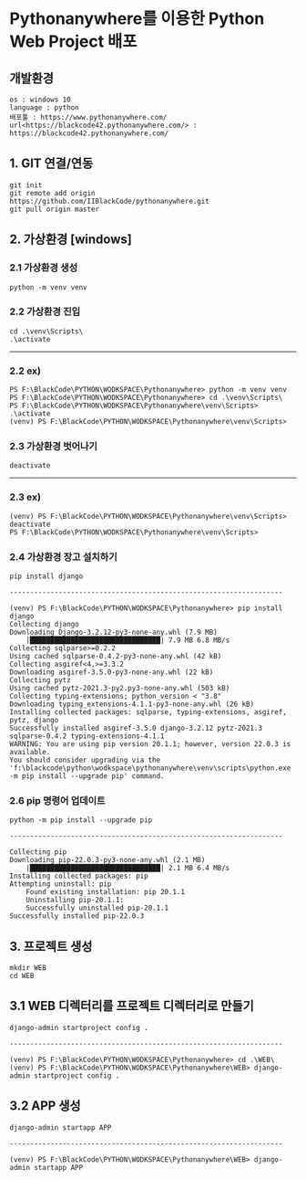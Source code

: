 # Pythonanywhere를 이용한 Python Web Project 배포

## 개발환경

    os : windows 10
    language : python
    배포툴 : https://www.pythonanywhere.com/
    url<https://blackcode42.pythonanywhere.com/> : https://blackcode42.pythonanywhere.com/

## 1. GIT 연결/연동

    git init
    git remote add origin https://github.com/IIBlackCode/pythonanywhere.git
    git pull origin master

## 2. 가상환경 [windows]

### 2.1 가상환경 생성

    python -m venv venv

### 2.2 가상환경 진입

    cd .\venv\Scripts\
    .\activate

-------------------------------------------------------------------

### 2.2 ex)

    PS F:\BlackCode\PYTHON\WODKSPACE\Pythonanywhere> python -m venv venv
    PS F:\BlackCode\PYTHON\WODKSPACE\Pythonanywhere> cd .\venv\Scripts\  
    PS F:\BlackCode\PYTHON\WODKSPACE\Pythonanywhere\venv\Scripts> .\activate
    (venv) PS F:\BlackCode\PYTHON\WODKSPACE\Pythonanywhere\venv\Scripts> 

### 2.3 가상환경 벗어나기

    deactivate

-------------------------------------------------------------------

### 2.3 ex)

    (venv) PS F:\BlackCode\PYTHON\WODKSPACE\Pythonanywhere\venv\Scripts> deactivate      
    PS F:\BlackCode\PYTHON\WODKSPACE\Pythonanywhere\venv\Scripts> 

### 2.4 가상환경 장고 설치하기

    pip install django

    -------------------------------------------------------------------

    (venv) PS F:\BlackCode\PYTHON\WODKSPACE\Pythonanywhere> pip install django
    Collecting django
    Downloading Django-3.2.12-py3-none-any.whl (7.9 MB)
        |████████████████████████████████| 7.9 MB 6.8 MB/s
    Collecting sqlparse>=0.2.2
    Using cached sqlparse-0.4.2-py3-none-any.whl (42 kB)
    Collecting asgiref<4,>=3.3.2
    Downloading asgiref-3.5.0-py3-none-any.whl (22 kB)
    Collecting pytz
    Using cached pytz-2021.3-py2.py3-none-any.whl (503 kB)
    Collecting typing-extensions; python_version < "3.8"
    Downloading typing_extensions-4.1.1-py3-none-any.whl (26 kB)
    Installing collected packages: sqlparse, typing-extensions, asgiref, pytz, django
    Successfully installed asgiref-3.5.0 django-3.2.12 pytz-2021.3 sqlparse-0.4.2 typing-extensions-4.1.1
    WARNING: You are using pip version 20.1.1; however, version 22.0.3 is available.
    You should consider upgrading via the 'f:\blackcode\python\wodkspace\pythonanywhere\venv\scripts\python.exe -m pip install --upgrade pip' command.

### 2.6 pip 명령어 업데이트

    python -m pip install --upgrade pip

    -------------------------------------------------------------------

    Collecting pip
    Downloading pip-22.0.3-py3-none-any.whl (2.1 MB)
        |████████████████████████████████| 2.1 MB 6.4 MB/s
    Installing collected packages: pip
    Attempting uninstall: pip
        Found existing installation: pip 20.1.1
        Uninstalling pip-20.1.1:
        Successfully uninstalled pip-20.1.1
    Successfully installed pip-22.0.3

## 3. 프로젝트 생성

    mkdir WEB
    cd WEB

## 3.1 WEB 디렉터리를 프로젝트 디렉터리로 만들기
    
    django-admin startproject config . 

    -------------------------------------------------------------------

    (venv) PS F:\BlackCode\PYTHON\WODKSPACE\Pythonanywhere> cd .\WEB\
    (venv) PS F:\BlackCode\PYTHON\WODKSPACE\Pythonanywhere\WEB> django-admin startproject config .

## 3.2 APP 생성

    django-admin startapp APP

    -------------------------------------------------------------------

    (venv) PS F:\BlackCode\PYTHON\WODKSPACE\Pythonanywhere\WEB> django-admin startapp APP
    